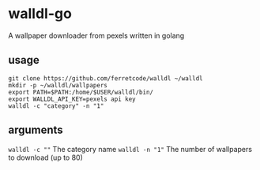 # walldl-go
A wallpaper downloader from pexels written in golang

## usage
```
git clone https://github.com/ferretcode/walldl ~/walldl
mkdir -p ~/walldl/wallpapers
export PATH=$PATH:/home/$USER/walldl/bin/
export WALLDL_API_KEY=pexels api key
walldl -c "category" -n "1"
```

## arguments
`walldl -c ""` The category name
`walldl -n "1"` The number of wallpapers to download (up to 80)
